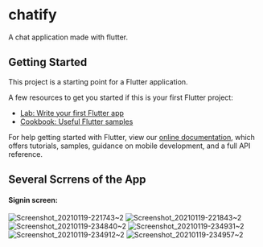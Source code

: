 # chatify

A chat application made with flutter.

## Getting Started

This project is a starting point for a Flutter application.

A few resources to get you started if this is your first Flutter project:

- [Lab: Write your first Flutter app](https://flutter.dev/docs/get-started/codelab)
- [Cookbook: Useful Flutter samples](https://flutter.dev/docs/cookbook)

For help getting started with Flutter, view our
[online documentation](https://flutter.dev/docs), which offers tutorials,
samples, guidance on mobile development, and a full API reference.

## Several Scrrens of the App

#### Signin screen:

![Screenshot_20210119-221743~2](https://user-images.githubusercontent.com/54482089/105082199-38017000-5ab9-11eb-883e-373f00115ea1.png)
![Screenshot_20210119-221843~2](https://user-images.githubusercontent.com/54482089/105082642-e3aac000-5ab9-11eb-80c8-26e4d1cd2b1f.png)
![Screenshot_20210119-234840~2](https://user-images.githubusercontent.com/54482089/105082668-ea393780-5ab9-11eb-96b2-f643e2b3f2cb.png)
![Screenshot_20210119-234931~2](https://user-images.githubusercontent.com/54482089/105082678-edccbe80-5ab9-11eb-818a-68ceba8351cd.png)
![Screenshot_20210119-234912~2](https://user-images.githubusercontent.com/54482089/105082687-f0c7af00-5ab9-11eb-8f57-3a144ce8eb5e.png)
![Screenshot_20210119-234957~2](https://user-images.githubusercontent.com/54482089/105082695-f32a0900-5ab9-11eb-943f-62a62186013d.png)
